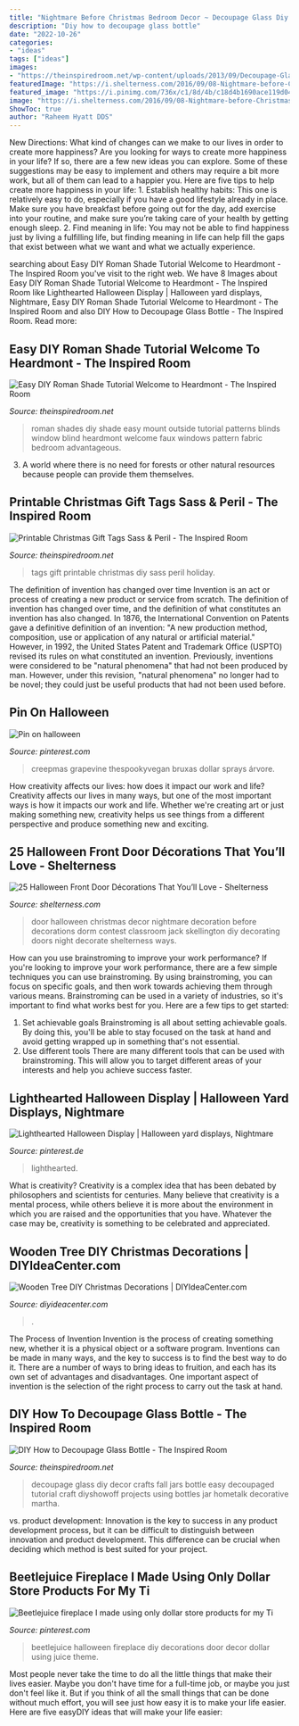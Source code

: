 ```yaml
---
title: "Nightmare Before Christmas Bedroom Decor ~ Decoupage Glass Diy Decor Crafts Fall Jars Bottle Easy Decoupaged Tutorial Craft Diyshowoff Projects Using Bottles Jar Hometalk Decorative Martha"
description: "Diy how to decoupage glass bottle"
date: "2022-10-26"
categories:
- "ideas"
tags: ["ideas"]
images:
- "https://theinspiredroom.net/wp-content/uploads/2013/09/Decoupage-Glass-Tutorial.jpg"
featuredImage: "https://i.shelterness.com/2016/09/08-Nightmare-before-Christmas-door-decor-for-Halloween.jpg"
featured_image: "https://i.pinimg.com/736x/c1/8d/4b/c18d4b1690ace119d0450c356286ee15.jpg"
image: "https://i.shelterness.com/2016/09/08-Nightmare-before-Christmas-door-decor-for-Halloween.jpg"
ShowToc: true
author: "Raheem Hyatt DDS"
---
```



New Directions: What kind of changes can we make to our lives in order to create more happiness?
Are you looking for ways to create more happiness in your life? If so, there are a few new ideas you can explore. Some of these suggestions may be easy to implement and others may require a bit more work, but all of them can lead to a happier you. Here are five tips to help create more happiness in your life: 1. Establish healthy habits: This one is relatively easy to do, especially if you have a good lifestyle already in place. Make sure you have breakfast before going out for the day, add exercise into your routine, and make sure you’re taking care of your health by getting enough sleep. 2. Find meaning in life: You may not be able to find happiness just by living a fulfilling life, but finding meaning in life can help fill the gaps that exist between what we want and what we actually experience.

	

		
searching about Easy DIY Roman Shade Tutorial Welcome to Heardmont - The Inspired Room you've visit to the right web. We have 8 Images about Easy DIY Roman Shade Tutorial Welcome to Heardmont - The Inspired Room like Lighthearted Halloween Display | Halloween yard displays, Nightmare, Easy DIY Roman Shade Tutorial Welcome to Heardmont - The Inspired Room and also DIY How to Decoupage Glass Bottle - The Inspired Room. Read more:
		
    
## Easy DIY Roman Shade Tutorial Welcome To Heardmont - The Inspired Room

<img loading=lazy src="https://theinspiredroom.net/wp-content/uploads/2011/06/Roman-shade1.jpg" onerror="this.onerror=null;this.src='https://tse2.mm.bing.net/th?id=OIP.lFc5oRj7xiWAyTdtSE-uQwHaJ4&amp;pid=15.1';" alt="Easy DIY Roman Shade Tutorial Welcome to Heardmont - The Inspired Room">

_Source: theinspiredroom.net_

>roman shades diy shade easy mount outside tutorial patterns blinds window blind heardmont welcome faux windows pattern fabric bedroom advantageous. 

	

3. A world where there is no need for forests or other natural resources because people can provide them themselves. 

    
## Printable Christmas Gift Tags Sass &amp; Peril - The Inspired Room

<img loading=lazy src="https://theinspiredroom.net/wp-content/uploads/2011/12/Free-Printable-Gift-Tags.jpg" onerror="this.onerror=null;this.src='https://tse1.mm.bing.net/th?id=OIP.MXtrWWUVM3RR-DleARy3egHaLG&amp;pid=15.1';" alt="Printable Christmas Gift Tags Sass &amp; Peril - The Inspired Room">

_Source: theinspiredroom.net_

>tags gift printable christmas diy sass peril holiday. 

	

The definition of invention has changed over time
Invention is an act or process of creating a new product or service from scratch. The definition of invention has changed over time, and the definition of what constitutes an invention has also changed.  In 1876, the International Convention on Patents gave a definitive definition of an invention: "A new production method, composition, use or application of any natural or artificial material." 
However, in 1992, the United States Patent and Trademark Office (USPTO) revised its rules on what constituted an invention. Previously, inventions were considered to be "natural phenomena" that had not been produced by man. However, under this revision, "natural phenomena" no longer had to be novel; they could just be useful products that had not been used before.

    
## Pin On Halloween

<img loading=lazy src="https://i.pinimg.com/736x/c1/8d/4b/c18d4b1690ace119d0450c356286ee15.jpg" onerror="this.onerror=null;this.src='https://tse1.mm.bing.net/th?id=OIP.NFMjL2xi0Ugt3kFgxxHJWgHaJ3&amp;pid=15.1';" alt="Pin on halloween">

_Source: pinterest.com_

>creepmas grapevine thespookyvegan bruxas dollar sprays árvore. 

	

How creativity affects our lives: how does it impact our work and life?
Creativity affects our lives in many ways, but one of the most important ways is how it impacts our work and life. Whether we're creating art or just making something new, creativity helps us see things from a different perspective and produce something new and exciting.

    
## 25 Halloween Front Door Décorations That You’ll Love - Shelterness

<img loading=lazy src="https://i.shelterness.com/2016/09/08-Nightmare-before-Christmas-door-decor-for-Halloween.jpg" onerror="this.onerror=null;this.src='https://tse1.mm.bing.net/th?id=OIP.b90NX1QNnhWbq2UX0gGPlgAAAA&amp;pid=15.1';" alt="25 Halloween Front Door Décorations That You’ll Love - Shelterness">

_Source: shelterness.com_

>door halloween christmas decor nightmare decoration before decorations dorm contest classroom jack skellington diy decorating doors night decorate shelterness ways. 

	

How can you use brainstroming to improve your work performance?
If you're looking to improve your work performance, there are a few simple techniques you can use brainstroming. By using brainstroming, you can focus on specific goals, and then work towards achieving them through various means. Brainstroming can be used in a variety of industries, so it's important to find what works best for you. Here are a few tips to get started: 
1. Set achievable goals
Brainstroming is all about setting achievable goals. By doing this, you'll be able to stay focused on the task at hand and avoid getting wrapped up in something that's not essential. 
2. Use different tools
There are many different tools that can be used with brainstroming. This will allow you to target different areas of your interests and help you achieve success faster. 

    
## Lighthearted Halloween Display | Halloween Yard Displays, Nightmare

<img loading=lazy src="https://i.pinimg.com/736x/73/7f/d9/737fd9373db46d010e30ea246c7391e5--halloween-yard-displays-outdoor-halloween-decorations.jpg" onerror="this.onerror=null;this.src='https://tse3.mm.bing.net/th?id=OIP.HybFNsO87LKF1cDnMon5GQHaLH&amp;pid=15.1';" alt="Lighthearted Halloween Display | Halloween yard displays, Nightmare">

_Source: pinterest.de_

>lighthearted. 

	

What is creativity?
Creativity is a complex idea that has been debated by philosophers and scientists for centuries. Many believe that creativity is a mental process, while others believe it is more about the environment in which you are raised and the opportunities that you have. Whatever the case may be, creativity is something to be celebrated and appreciated.

    
## Wooden Tree DIY Christmas Decorations | DIYIdeaCenter.com

<img loading=lazy src="https://irepo.primecp.com/2015/07/228956/Wooden-Tree-DIY-Christmas-Decorations_ExtraLarge700_ID-1097637.jpg?v=1097637" onerror="this.onerror=null;this.src='https://tse1.mm.bing.net/th?id=OIP.jL3TxJ1Vm8DsYg5xXRkSoQHaKp&amp;pid=15.1';" alt="Wooden Tree DIY Christmas Decorations | DIYIdeaCenter.com">

_Source: diyideacenter.com_

>. 

	

The Process of Invention
Invention is the process of creating something new, whether it is a physical object or a software program. Inventions can be made in many ways, and the key to success is to find the best way to do it. There are a number of ways to bring ideas to fruition, and each has its own set of advantages and disadvantages. One important aspect of invention is the selection of the right process to carry out the task at hand.

    
## DIY How To Decoupage Glass Bottle - The Inspired Room

<img loading=lazy src="https://theinspiredroom.net/wp-content/uploads/2013/09/Decoupage-Glass-Tutorial.jpg" onerror="this.onerror=null;this.src='https://tse1.mm.bing.net/th?id=OIP.xPBiK6ca2EU_bRZn3hUSyQHaLG&amp;pid=15.1';" alt="DIY How to Decoupage Glass Bottle - The Inspired Room">

_Source: theinspiredroom.net_

>decoupage glass diy decor crafts fall jars bottle easy decoupaged tutorial craft diyshowoff projects using bottles jar hometalk decorative martha. 

	

vs. product development:
Innovation is the key to success in any product development process, but it can be difficult to distinguish between innovation and product development. This difference can be crucial when deciding which method is best suited for your project.

    
## Beetlejuice Fireplace I Made Using Only Dollar Store Products For My Ti

<img loading=lazy src="https://i.pinimg.com/736x/29/cd/28/29cd289d8c342ba5e91fe91b393863b6.jpg" onerror="this.onerror=null;this.src='https://tse4.mm.bing.net/th?id=OIP.QG48EZMZBc2OuFB2blh2pwHaNK&amp;pid=15.1';" alt="Beetlejuice fireplace I made using only dollar store products for my Ti">

_Source: pinterest.com_

>beetlejuice halloween fireplace diy decorations door decor dollar using juice theme. 

	

Most people never take the time to do all the little things that make their lives easier. Maybe you don't have time for a full-time job, or maybe you just don't feel like it. But if you think of all the small things that can be done without much effort, you will see just how easy it is to make your life easier. Here are five easyDIY ideas that will make your life easier: 


